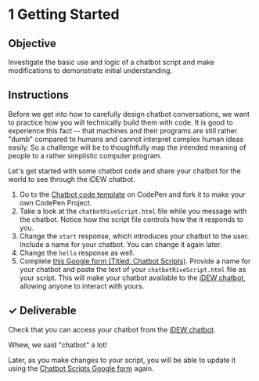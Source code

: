 # 1 Getting Started

## Objective

Investigate the basic use and logic of a chatbot script and make modifications to demonstrate initial understanding.

## Instructions

Before we get into how to carefully design chatbot conversations, we want to practice how you will technically build them with code. It is good to experience this fact -- that machines and their programs are still rather "dumb" compared to humans and cannot interpret complex human ideas easily. So a challenge will be to thoughtfully map the intended meaning of people to a rather simplistic computer program.

Let's get started with some chatbot code and share your chatbot for the world to see through the iDEW chatbot.

1. Go to the [Chatbot code template](https://codepen.io/jlyst/project/editor/ZqdVNx/) on CodePen and fork it to make your own CodePen Project.
2. Take a look at the `chatbotRiveScript.html` file while you message with the chatbot. Notice how the script file controls how the it responds to you.
3. Change the `start` response, which introduces your chatbot to the user. Include a name for your chatbot. You can change it again later.
4. Change the `hello` response as well.
5. Complete [this Google form \(Titled: Chatbot Scripts\)](https://goo.gl/forms/ZgVAUlKL8wCVb2zE3). Provide a name for your chatbot and paste the text of your `chatbotRiveScript.html` file as your script. This will make your chatbot available to the [iDEW chatbot](https://3f4f14cf84904c39b800c0f021944c18.codepen.website/), allowing anyone to interact with yours.

## ✓ Deliverable

Check that you can access your chatbot from the [iDEW chatbot](https://3f4f14cf84904c39b800c0f021944c18.codepen.website/).

Whew, we said "chatbot" a lot!

Later, as you make changes to your script, you will be able to update it using the [Chatbot Scripts Google form](https://goo.gl/forms/ZgVAUlKL8wCVb2zE3) again.

